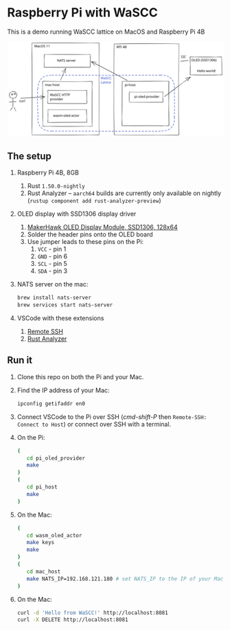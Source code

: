 # Raspberry Pi with WaSCC

This is a demo running WaSCC lattice on MacOS and Raspberry Pi 4B

![WaSCC lattice across Mac and Pi](./docs/wascc-lattice.svg)

## The setup

1. Raspberry Pi 4B, 8GB

   1. Rust `1.50.0-nightly`
   2. Rust Analyzer – `aarch64` builds are currently only available on nightly (`rustup component add rust-analyzer-preview`)

2. OLED display with SSD1306 display driver

   1. [MakerHawk OLED Display Module, SSD1306, 128x64](https://smile.amazon.co.uk/gp/product/B0777HHQDT)
   2. Solder the header pins onto the OLED board
   3. Use jumper leads to these pins on the Pi:
      1. `VCC` - pin 1
      2. `GND` - pin 6
      3. `SCL` - pin 5
      4. `SDA` - pin 3

3. NATS server on the mac:

   ```sh
   brew install nats-server
   brew services start nats-server
   ```

4. VSCode with these extensions
   1. [Remote SSH](https://code.visualstudio.com/docs/remote/ssh)
   2. [Rust Analyzer](https://marketplace.visualstudio.com/items?itemName=matklad.rust-analyzer)

## Run it

1. Clone this repo on both the Pi and your Mac.

2. Find the IP address of your Mac:

   ```sh
   ipconfig getifaddr en0
   ```

3. Connect VSCode to the Pi over SSH (_cmd-shift-P_ then `Remote-SSH: Connect to Host`) or connect over SSH with a terminal.

4. On the Pi:

   ```sh
   (
      cd pi_oled_provider
      make
   )
   (
      cd pi_host
      make
   )
   ```

5. On the Mac:

   ```sh
   (
      cd wasm_oled_actor
      make keys
      make
   )
   (
      cd mac_host
      make NATS_IP=192.168.121.180 # set NATS_IP to the IP of your Mac (see step 2)
   )
   ```

6. On the Mac:

   ```sh
   curl -d 'Hello from WaSCC!' http://localhost:8081
   curl -X DELETE http://localhost:8081
   ```
